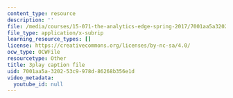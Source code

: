 ```yaml
---
content_type: resource
description: ''
file: /media/courses/15-071-the-analytics-edge-spring-2017/7001aa5a320253c9978d86268b356e1d_zasCvIWLyRA.vtt
file_type: application/x-subrip
learning_resource_types: []
license: https://creativecommons.org/licenses/by-nc-sa/4.0/
ocw_type: OCWFile
resourcetype: Other
title: 3play caption file
uid: 7001aa5a-3202-53c9-978d-86268b356e1d
video_metadata:
  youtube_id: null
---
```

